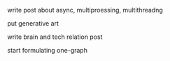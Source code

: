 write post about async, multiproessing, multithreadng

put generative art

write brain and tech relation post

start formulating one-graph
